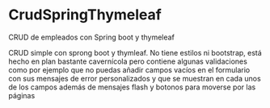 # CrudSpringThymeleaf
CRUD de empleados con Spring boot  y thymeleaf

CRUD simple con sprong boot y thymleaf. No tiene estilos ni bootstrap, está hecho en plan bastante cavernícola pero contiene algunas
validaciones como por ejemplo que no puedas añadir campos vacíos en el formulario con sus mensajes de error personalizados y que se muestran
en cada unos de los campos además de mensajes flash y botonos para moverse por las páginas
